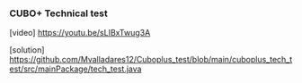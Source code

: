 ### CUBO+ Technical test
[video] https://youtu.be/sLIBxTwug3A

[solution] https://github.com/Mvalladares12/Cuboplus_test/blob/main/cuboplus_tech_test/src/mainPackage/tech_test.java
